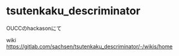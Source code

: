 # tsutenkaku_descriminator

OUCCのhackasonにて
  

wiki  
https://gitlab.com/sachsen/tsutenkaku_descriminator/-/wikis/home
